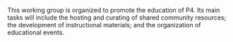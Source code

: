 This working group is organized to promote the education of P4. Its main tasks will include the hosting and curating of shared community resources; the development of instructional materials; and the organization of educational events.